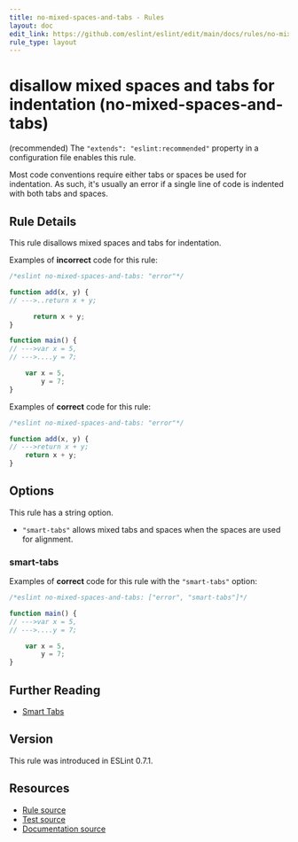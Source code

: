 ```yaml
---
title: no-mixed-spaces-and-tabs - Rules
layout: doc
edit_link: https://github.com/eslint/eslint/edit/main/docs/rules/no-mixed-spaces-and-tabs.md
rule_type: layout
---
```

<!-- Note: No pull requests accepted for this file. See README.md in the root directory for details. -->

# disallow mixed spaces and tabs for indentation (no-mixed-spaces-and-tabs)

(recommended) The `"extends": "eslint:recommended"` property in a configuration file enables this rule.

Most code conventions require either tabs or spaces be used for indentation. As such, it's usually an error if a single line of code is indented with both tabs and spaces.

## Rule Details

This rule disallows mixed spaces and tabs for indentation.

Examples of **incorrect** code for this rule:

```js
/*eslint no-mixed-spaces-and-tabs: "error"*/

function add(x, y) {
// --->..return x + y;

      return x + y;
}

function main() {
// --->var x = 5,
// --->....y = 7;

    var x = 5,
        y = 7;
}
```

Examples of **correct** code for this rule:

```js
/*eslint no-mixed-spaces-and-tabs: "error"*/

function add(x, y) {
// --->return x + y;
    return x + y;
}
```

## Options

This rule has a string option.

* `"smart-tabs"` allows mixed tabs and spaces when the spaces are used for alignment.

### smart-tabs

Examples of **correct** code for this rule with the `"smart-tabs"` option:

```js
/*eslint no-mixed-spaces-and-tabs: ["error", "smart-tabs"]*/

function main() {
// --->var x = 5,
// --->....y = 7;

    var x = 5,
        y = 7;
}
```


## Further Reading

* [Smart Tabs](https://www.emacswiki.org/emacs/SmartTabs)

## Version

This rule was introduced in ESLint 0.7.1.

## Resources

* [Rule source](https://github.com/eslint/eslint/tree/HEAD/lib/rules/no-mixed-spaces-and-tabs.js)
* [Test source](https://github.com/eslint/eslint/tree/HEAD/tests/lib/rules/no-mixed-spaces-and-tabs.js)
* [Documentation source](https://github.com/eslint/eslint/tree/HEAD/docs/rules/no-mixed-spaces-and-tabs.md)
